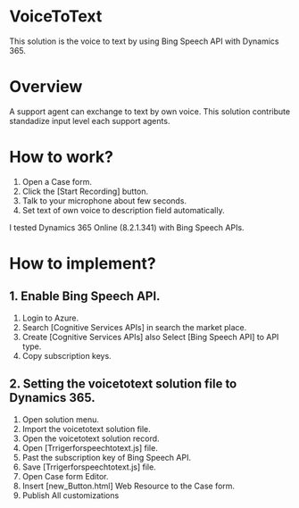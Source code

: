 # VoiceToText
This solution is the voice to text by using Bing Speech API with Dynamics 365.

# Overview
A support agent can exchange to text by own voice. This solution contribute standadize input level each support agents.

# How to work?
1. Open a Case form.
2. Click the [Start Recording] button.
3. Talk to your microphone about few seconds.
4. Set text of own voice to description field automatically.

I tested Dynamics 365 Online (8.2.1.341) with Bing Speech APIs.

# How to implement?
## 1. Enable Bing Speech API.
1. Login to Azure.
2. Search [Cognitive Services APIs] in search the market place.
3. Create [Cognitive Services APIs] also Select [Bing Speech API] to API type.
4. Copy subscription keys.

## 2. Setting the voicetotext solution file to Dynamics 365.
1. Open solution menu.
2. Import the voicetotext solution file.
3. Open the voicetotext solution record.
4. Open [Trrigerforspeechtotext.js] file.
5. Past the subscription key of Bing Speech API.
6. Save [Trrigerforspeechtotext.js] file.
7. Open Case form Editor.
8. Insert [new_Button.html] Web Resource to the Case form.
9. Publish All customizations
 
